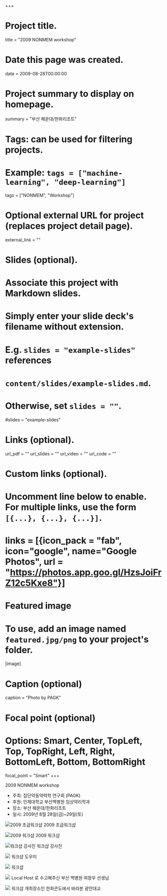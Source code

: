 +++
# Project title.
title = "2009 NONMEM workshop"

# Date this page was created.
date = 2009-08-28T00:00:00

# Project summary to display on homepage.
summary = "부산 해운대/한화리조트"

# Tags: can be used for filtering projects.
# Example: `tags = ["machine-learning", "deep-learning"]`
tags = ["NONMEM", "Workshop"]

# Optional external URL for project (replaces project detail page).
external_link = ""

# Slides (optional).
#   Associate this project with Markdown slides.
#   Simply enter your slide deck's filename without extension.
#   E.g. `slides = "example-slides"` references 
#   `content/slides/example-slides.md`.
#   Otherwise, set `slides = ""`.
#slides = "example-slides"

# Links (optional).
url_pdf = ""
url_slides = ""
url_video = ""
url_code = ""

# Custom links (optional).
#   Uncomment line below to enable. For multiple links, use the form `[{...}, {...}, {...}]`.
# links = [{icon_pack = "fab", icon="google", name="Google Photos", url = "https://photos.app.goo.gl/HzsJoiFrZ12c5Kxe8"}]

# Featured image
# To use, add an image named `featured.jpg/png` to your project's folder. 
[image]
  # Caption (optional)
  caption = "Photo by PAGK"
  
  # Focal point (optional)
  # Options: Smart, Center, TopLeft, Top, TopRight, Left, Right, BottomLeft, Bottom, BottomRight
  focal_point = "Smart"
+++

2009 NONMEM workshop

- 주최: 집단약동약력학 연구회 (PAGK)
- 후원: 인제대학교 부산백병원 임상약리학과
- 장소: 부산 해운대/한화리조트
- 일시: 2009년 8월 28일(금)~29일(토)

![2009 초급워크샵](1.jpg)
2009 초급워크샵

![2009 워크샵](2.jpg) 
2009 워크샵

![워크샵 강사진](3.jpg) 
워크샵 강사진

![](4.jpg) 
워크샵 도우미

![](5.jpg) 
워크샵

![](6.jpg) 
Local Host 로 수고해주신 부산 백병원 여창우 선생님

![](7.jpg) 
워크샵 개최장소인 한화콘도에서 바라본 광안대교

